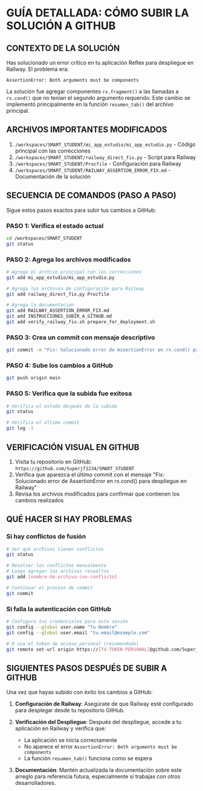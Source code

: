 # GUÍA DETALLADA: CÓMO SUBIR LA SOLUCIÓN A GITHUB

## CONTEXTO DE LA SOLUCIÓN

Has solucionado un error crítico en tu aplicación Reflex para despliegue en Railway. El problema era:

```
AssertionError: Both arguments must be components
```

La solución fue agregar componentes `rx.fragment()` a las llamadas a `rx.cond()` que no tenían el segundo argumento requerido. Este cambio se implementó principalmente en la función `resumen_tab()` del archivo principal.

## ARCHIVOS IMPORTANTES MODIFICADOS

1. `/workspaces/SMART_STUDENT/mi_app_estudio/mi_app_estudio.py` - Código principal con las correcciones
2. `/workspaces/SMART_STUDENT/railway_direct_fix.py` - Script para Railway
3. `/workspaces/SMART_STUDENT/Procfile` - Configuración para Railway
4. `/workspaces/SMART_STUDENT/RAILWAY_ASSERTION_ERROR_FIX.md` - Documentación de la solución

## SECUENCIA DE COMANDOS (PASO A PASO)

Sigue estos pasos exactos para subir tus cambios a GitHub:

### PASO 1: Verifica el estado actual

```bash
cd /workspaces/SMART_STUDENT
git status
```

### PASO 2: Agrega los archivos modificados

```bash
# Agrega el archivo principal con las correcciones
git add mi_app_estudio/mi_app_estudio.py

# Agrega los archivos de configuración para Railway
git add railway_direct_fix.py Procfile

# Agrega la documentación
git add RAILWAY_ASSERTION_ERROR_FIX.md 
git add INSTRUCCIONES_SUBIR_A_GITHUB.md
git add verify_railway_fix.sh prepare_for_deployment.sh
```

### PASO 3: Crea un commit con mensaje descriptivo

```bash
git commit -m "Fix: Solucionado error de AssertionError en rx.cond() para despliegue en Railway"
```

### PASO 4: Sube los cambios a GitHub

```bash
git push origin main
```

### PASO 5: Verifica que la subida fue exitosa

```bash
# Verifica el estado después de la subida
git status

# Verifica el último commit
git log -1
```

## VERIFICACIÓN VISUAL EN GITHUB

1. Visita tu repositorio en GitHub: `https://github.com/Superjf1234/SMART_STUDENT`
2. Verifica que aparezca el último commit con el mensaje "Fix: Solucionado error de AssertionError en rx.cond() para despliegue en Railway"
3. Revisa los archivos modificados para confirmar que contienen los cambios realizados

## QUÉ HACER SI HAY PROBLEMAS

### Si hay conflictos de fusión

```bash
# Ver qué archivos tienen conflictos
git status

# Resolver los conflictos manualmente
# Luego agregar los archivos resueltos
git add [nombre-de-archivo-con-conflicto]

# Continuar el proceso de commit
git commit
```

### Si falla la autenticación con GitHub

```bash
# Configura tus credenciales para esta sesión
git config --global user.name "Tu Nombre"
git config --global user.email "tu.email@example.com"

# O usa el token de acceso personal (recomendado)
git remote set-url origin https://[TU-TOKEN-PERSONAL]@github.com/Superjf1234/SMART_STUDENT.git
```

## SIGUIENTES PASOS DESPUÉS DE SUBIR A GITHUB

Una vez que hayas subido con éxito los cambios a GitHub:

1. **Configuración de Railway**: Asegúrate de que Railway esté configurado para desplegar desde tu repositorio GitHub.

2. **Verificación del Despliegue**: Después del despliegue, accede a tu aplicación en Railway y verifica que:
   - La aplicación se inicia correctamente
   - No aparece el error `AssertionError: Both arguments must be components`
   - La función `resumen_tab()` funciona como se espera

3. **Documentación**: Mantén actualizada la documentación sobre este arreglo para referencia futura, especialmente si trabajas con otros desarrolladores.
